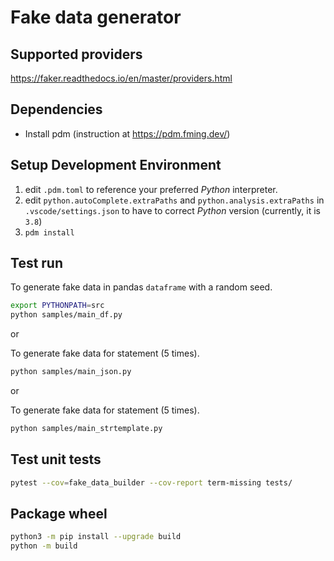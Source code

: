 # Fake data generator

## Supported providers

https://faker.readthedocs.io/en/master/providers.html

## Dependencies

- Install pdm (instruction at https://pdm.fming.dev/)

## Setup Development Environment

1. edit `.pdm.toml` to reference your preferred _Python_ interpreter.
1. edit `python.autoComplete.extraPaths` and `python.analysis.extraPaths` in `.vscode/settings.json` to have to correct _Python_ version (currently, it is `3.8`)
1. ```pdm install```

## Test run

To generate fake data in pandas `dataframe` with a random seed.
```sh
export PYTHONPATH=src
python samples/main_df.py
```

or

To generate fake data for statement (5 times).
```sh
python samples/main_json.py
```

or

To generate fake data for statement (5 times).
```sh
python samples/main_strtemplate.py
```

## Test unit tests

```sh
pytest --cov=fake_data_builder --cov-report term-missing tests/
```

## Package wheel

```sh
python3 -m pip install --upgrade build
python -m build
```